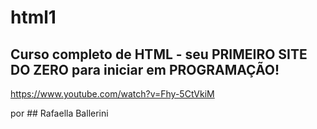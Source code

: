 # html1
## Curso completo de HTML - seu PRIMEIRO SITE DO ZERO para iniciar em PROGRAMAÇÃO!
https://www.youtube.com/watch?v=Fhy-5CtVkiM <br>

por ## Rafaella Ballerini
